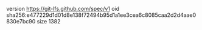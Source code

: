 version https://git-lfs.github.com/spec/v1
oid sha256:e477229d1d01d8e138f72494b95d1a1ee3cea6c8085caa2d2d4aae0830e7bc90
size 1382
